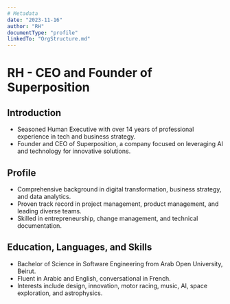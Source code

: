 ```yaml
---
# Metadata
date: "2023-11-16"
author: "RH"
documentType: "profile"
linkedTo: "OrgStructure.md"
---
```


# RH - CEO and Founder of Superposition

## Introduction

- Seasoned Human Executive with over 14 years of professional experience in tech and business strategy.
- Founder and CEO of Superposition, a company focused on leveraging AI and technology for innovative solutions.

## Profile

- Comprehensive background in digital transformation, business strategy, and data analytics.
- Proven track record in project management, product management, and leading diverse teams.
- Skilled in entrepreneurship, change management, and technical documentation.

## Education, Languages, and Skills

- Bachelor of Science in Software Engineering from Arab Open University, Beirut.
- Fluent in Arabic and English, conversational in French.
- Interests include design, innovation, motor racing, music, AI, space exploration, and astrophysics.
